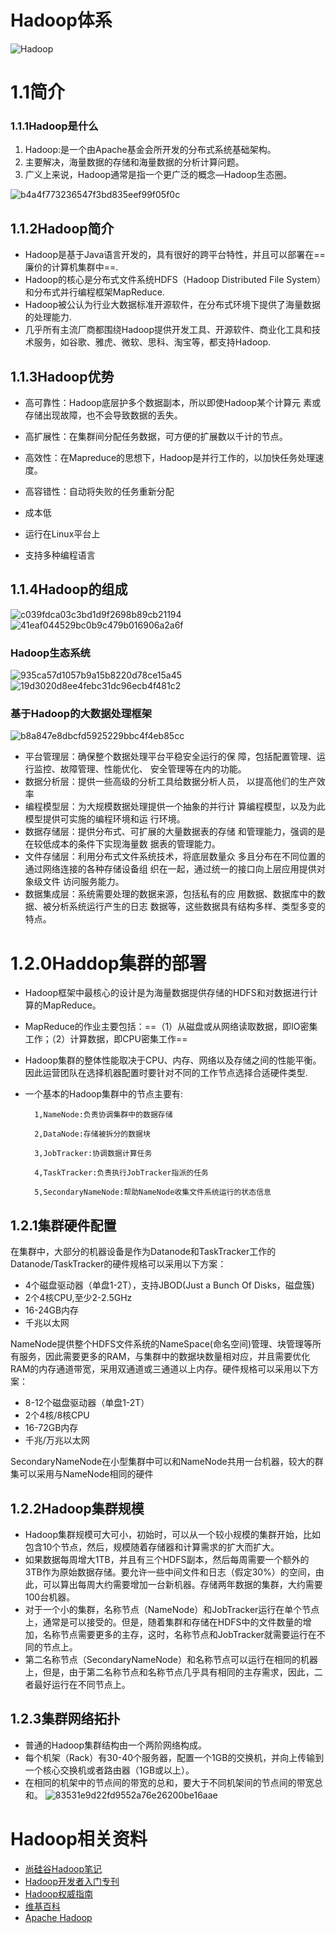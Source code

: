 # Hadoop体系
![Hadoop](https://github.com/HDZ12/Big-Data-System/assets/99587726/73ee3637-bc97-4b5a-b231-2213a1dc4d11)
# 1.1简介

### 1.1.1Hadoop是什么

1. Hadoop:是一个由Apache基金会所开发的分布式系统基础架构。
2. 主要解决，海量数据的存储和海量数据的分析计算问题。
3. 广义上来说，Hadoop通常是指一个更广泛的概念—Hadoop生态圈。

![b4a4f773236547f3bd835eef99f05f0c](https://github.com/HDZ12/Big-Data-System/assets/99587726/5af5107f-0328-4923-bd2c-737d21de284f)


## 1.1.2Hadoop简介

- Hadoop是基于Java语言开发的，具有很好的跨平台特性，并且可以部署在==廉价的计算机集群中==.
- Hadoop的核心是分布式文件系统HDFS（Hadoop Distributed File System）和分布式并行编程框架MapReduce.
- Hadoop被公认为行业大数据标准开源软件，在分布式环境下提供了海量数据的处理能力.
- 几乎所有主流厂商都围绕Hadoop提供开发工具、开源软件、商业化工具和技术服务，如谷歌、雅虎、微软、思科、淘宝等，都支持Hadoop.

## 1.1.3Hadoop优势

- 高可靠性：Hadoop底层护多个数据副本，所以即使Hadoop某个计算元
素或存储出现故障，也不会导致数据的丢失。

- 高扩展性：在集群间分配任务数据，可方便的扩展数以千计的节点。
- 高效性：在Mapreduce的思想下，Hadoop是并行工作的，以加快任务处理速度。
- 高容错性：自动将失败的任务重新分配
- 成本低
- 运行在Linux平台上
- 支持多种编程语言

## 1.1.4Hadoop的组成
![c039fdca03c3bd1d9f2698b89cb21194](https://github.com/HDZ12/Big-Data-System/assets/99587726/1ba2f5f9-dcfa-4ded-aeeb-d6ebd73e2b0f)\
![41eaf044529bc0b9c479b016906a2a6f](https://github.com/HDZ12/Big-Data-System/assets/99587726/8dbc67ef-1fd6-4365-8c2d-9e793425893e)
### Hadoop生态系统
![935ca57d1057b9a15b8220d78ce15a45](https://github.com/HDZ12/Big-Data-System/assets/99587726/c1bdccb7-3228-4661-87b0-4ab1c3ba1cd8)
![19d3020d8ee4febc31dc96ecb4f481c2](https://github.com/HDZ12/Big-Data-System/assets/99587726/0c57ad4d-9f27-4d4e-80fa-afcb89ce8369)
### 基于Hadoop的大数据处理框架
![b8a847e8dbcfd5925229bbc4f4eb85cc](https://github.com/HDZ12/Big-Data-System/assets/99587726/e4557fe4-4941-48b9-8c8d-9912eb516330)
- 平台管理层：确保整个数据处理平台平稳安全运行的保
障，包括配置管理、运行监控、故障管理、性能优化、
安全管理等在内的功能。
- 数据分析层：提供一些高级的分析工具给数据分析人员，
以提高他们的生产效率
- 编程模型层：为大规模数据处理提供一个抽象的并行计
算编程模型，以及为此模型提供可实施的编程环境和运
行环境。
- 数据存储层：提供分布式、可扩展的大量数据表的存储
和管理能力，强调的是在较低成本的条件下实现海量数
据表的管理能力。
- 文件存储层：利用分布式文件系统技术，将底层数量众
多且分布在不同位置的通过网络连接的各种存储设备组
织在一起，通过统一的接口向上层应用提供对象级文件
访问服务能力。
- 数据集成层：系统需要处理的数据来源，包括私有的应
用数据、数据库中的数据、被分析系统运行产生的日志
数据等，这些数据具有结构多样、类型多变的特点。

# 1.2.0Haddop集群的部署

- Hadoop框架中最核心的设计是为海量数据提供存储的HDFS和对数据进行计算的MapReduce。
- MapReduce的作业主要包括：==（1）从磁盘或从网络读取数据，即IO密集工作；（2）计算数据，即CPU密集工作==
- Hadoop集群的整体性能取决于CPU、内存、网络以及存储之间的性能平衡。因此运营团队在选择机器配置时要针对不同的工作节点选择合适硬件类型.
- 一个基本的Hadoop集群中的节点主要有:
  
        1,NameNode:负责协调集群中的数据存储
  
        2,DataNode:存储被拆分的数据块
  
        3,JobTracker:协调数据计算任务
  
        4,TaskTracker:负责执行JobTracker指派的任务
  
        5,SecondaryNameNode:帮助NameNode收集文件系统运行的状态信息

## 1.2.1集群硬件配置

在集群中，大部分的机器设备是作为Datanode和TaskTracker工作的Datanode/TaskTracker的硬件规格可以采用以下方案：

- 4个磁盘驱动器（单盘1-2T），支持JBOD(Just a Bunch Of Disks，磁盘簇)
- 2个4核CPU,至少2-2.5GHz
- 16-24GB内存
- 千兆以太网

NameNode提供整个HDFS文件系统的NameSpace(命名空间)管理、块管理等所有服务，因此需要更多的RAM，与集群中的数据块数量相对应，并且需要优化RAM的内存通道带宽，采用双通道或三通道以上内存。硬件规格可以采用以下方案：

- 8-12个磁盘驱动器（单盘1-2T）
- 2个4核/8核CPU
- 16-72GB内存
- 千兆/万兆以太网

SecondaryNameNode在小型集群中可以和NameNode共用一台机器，较大的群集可以采用与NameNode相同的硬件

## 1.2.2Hadoop集群规模

- Hadoop集群规模可大可小，初始时，可以从一个较小规模的集群开始，比如包含10个节点，然后，规模随着存储器和计算需求的扩大而扩大。
- 如果数据每周增大1TB，并且有三个HDFS副本，然后每周需要一个额外的3TB作为原始数据存储。要允许一些中间文件和日志（假定30%）的空间，由此，可以算出每周大约需要增加一台新机器。存储两年数据的集群，大约需要100台机器。
- 对于一个小的集群，名称节点（NameNode）和JobTracker运行在单个节点上，通常是可以接受的。但是，随着集群和存储在HDFS中的文件数量的增加，名称节点需要更多的主存，这时，名称节点和JobTracker就需要运行在不同的节点上。
- 第二名称节点（SecondaryNameNode）和名称节点可以运行在相同的机器上，但是，由于第二名称节点和名称节点几乎具有相同的主存需求，因此，二者最好运行在不同节点上。

## 1.2.3集群网络拓扑

- 普通的Hadoop集群结构由一个两阶网络构成。
- 每个机架（Rack）有30-40个服务器，配置一个1GB的交换机，并向上传输到一个核心交换机或者路由器（1GB或以上）。
- 在相同的机架中的节点间的带宽的总和，要大于不同机架间的节点间的带宽总和。
![83531e9d22fd9552a76e26200be16aae](https://github.com/HDZ12/Big-Data-System/assets/99587726/61af3658-1ad6-41f0-bf4a-7a80d80a4896)
# Hadoop相关资料
- [尚硅谷Hadoop笔记](https://github.com/HDZ12/Big-Data-System/blob/main/Hadoop/book/02_%E5%B0%9A%E7%A1%85%E8%B0%B7%E5%A4%A7%E6%95%B0%E6%8D%AE%E6%8A%80%E6%9C%AF%E4%B9%8BHadoop%EF%BC%88%E5%85%A5%E9%97%A8%EF%BC%89V3.3_20231029185952.pdf)
- [Hadoop开发者入门专刊](https://github.com/HDZ12/Big-Data-System/blob/main/Hadoop/book/Hadoop%E5%BC%80%E5%8F%91%E8%80%85%E5%85%A5%E9%97%A8%E4%B8%93%E5%88%8A.pdf)
- [Hadoop权威指南](https://github.com/HDZ12/Big-Data-System/blob/main/Hadoop/book/Hadoop%E6%9D%83%E5%A8%81%E6%8C%87%E5%8D%97(%E7%AC%AC2%E7%89%88).pdf)
- [维基百科](https://en.wikipedia.org/wiki/Apache_Hadoop)
- [Apache Hadoop]([https://www.zhihu.com/people/hdz12](https://hadoop.apache.org/)https://hadoop.apache.org/)

